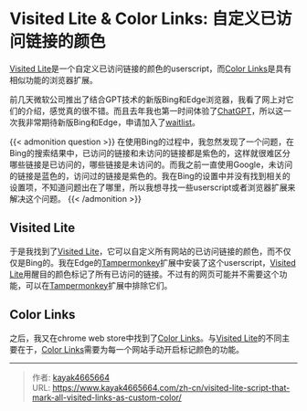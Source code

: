 # Visited Lite & Color Links: 自定义已访问链接的颜色

[Visited Lite](https://greasyfork.org/en/scripts/15173-visited-lite)是一个自定义已访问链接的颜色的userscript，而[Color Links](https://chrome.google.com/webstore/detail/color-links/hiponeioelghhaljfflaaflpccedbdem/related)是具有相似功能的浏览器扩展。
<!--more-->

前几天微软公司推出了结合GPT技术的新版Bing和Edge浏览器，我看了网上对它们的介绍，感觉真的很不错。而且去年我也第一时间体验了[ChatGPT](https://chat.openai.com/chat)，所以这一次我非常期待新版Bing和Edge，申请加入了[waitlist](https://www.bing.com/new)。

{{< admonition question >}}
在使用Bing的过程中，我忽然发现了一个问题，在Bing的搜索结果中，已访问的链接和未访问的链接都是紫色的，这样就很难区分哪些链接是已访问的，哪些链接是未访问的。而我之前一直使用Google，未访问的链接是蓝色的，访问过的链接是紫色的。我在Bing的设置中并没有找到相关的设置项，不知道问题出在了哪里，所以我想寻找一些userscript或者浏览器扩展来解决这个问题。
{{< /admonition >}}

## Visited Lite
于是我找到了[Visited Lite](https://greasyfork.org/en/scripts/15173-visited-lite)，它可以自定义所有网站的已访问链接的颜色，而不仅仅是Bing的。我在Edge的[Tampermonkey](https://www.tampermonkey.net/)扩展中安装了这个userscript，[Visited Lite](https://greasyfork.org/en/scripts/15173-visited-lite)用醒目的颜色标记了所有已访问的链接。不过有的网页可能并不需要这个功能，可以在[Tampermonkey](https://www.tampermonkey.net/)扩展中排除它们。

## Color Links
之后，我又在chrome web store中找到了[Color Links](https://chrome.google.com/webstore/detail/color-links/hiponeioelghhaljfflaaflpccedbdem/related)。与[Visited Lite](https://greasyfork.org/en/scripts/15173-visited-lite)的不同主要在于，[Color Links](https://chrome.google.com/webstore/detail/color-links/hiponeioelghhaljfflaaflpccedbdem/related)需要为每一个网站手动开启标记颜色的功能。

---

> 作者: [kayak4665664](https://github.com/kayak4665664)  
> URL: https://www.kayak4665664.com/zh-cn/visited-lite-script-that-mark-all-visited-links-as-custom-color/  

